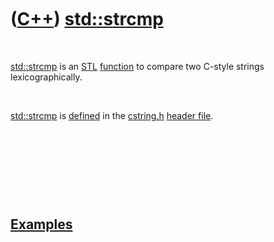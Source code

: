 



 

 

 

 

 

([C++](Cpp.md)) [std::strcmp](CppStrcmp.md)
=============================================

 

[std::strcmp](CppStrcmp.md) is an [STL](CppStl.md)
[function](CppFunction.md) to compare two C-style strings
lexicographically.

 

[std::strcmp](CppStrcmp.md) is [defined](CppDefinition.md) in the
[cstring.h](CppCstringH.md) [header file](CppHeaderFile.md).

 

 

 

 

[Examples](CppExample.md)
--------------------------

 

 

 

 

 

 





 



